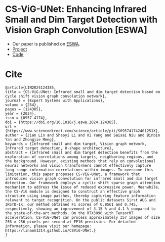 # CS-ViG-UNet: Enhancing Infrared Small and Dim Target Detection with Vision Graph Convolution [ESWA]
- Our paper is published on [ESWA](https://www.sciencedirect.com/science/article/abs/pii/S095741742401251X).
- [Project](https://linaom1214.github.io/CSViG-UNet/)
- [Code](https://github.com/Linaom1214/CSViG-UNet/tree/code)
# Cite
```text
@article{LIN2024124385,
title = {CS-ViG-UNet: Infrared small and dim target detection based on cycle shift vision graph convolution network},
journal = {Expert Systems with Applications},
volume = {254},
pages = {124385},
year = {2024},
issn = {0957-4174},
doi = {https://doi.org/10.1016/j.eswa.2024.124385},
url = {https://www.sciencedirect.com/science/article/pii/S095741742401251X},
author = {Jian Lin and Shaoyi Li and Xi Yang and Saisai Niu and Binbin Yan and Zhongjie Meng},
keywords = {Infrared small and dim target, Vision graph network, Infrared target detection, U-shape architecture},
abstract = {Infrared small and dim target detection benefits from the exploration of correlations among targets, neighboring regions, and the background. However, existing methods that rely on convolutional neural networks and vision transformers cannot effectively capture long-range information correlations within images. To overcome this limitation, this paper proposes CS-ViG-UNet, a framework that introduces vision graph convolution for infrared small and dim target detection. Our framework employs a cyclic shift sparse graph attention mechanism to address the issue of reduced expressive power. Meanwhile, the CS-ViG module is designed to construct an effective graph structure using image patches, thereby capturing feature information relevant to target recognition. On the public datasets Sirst AUG and IRSTD-1K, our method obtained F1 scores of 0.8561 and 0.745, respectively, showing an improvement of 3.15 % and 4.1 % compared to the state-of-the-art methods. On the RTX3090 with TensorRT acceleration, CS-ViG-UNet can process approximately 357 images of size 256 × 256 pixels per second at FP16 precision. For detailed information, please visit our homepage: https://linaom1214.github.io/CSViG-UNet.}
}
```
